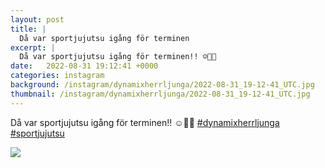```yaml
---
layout: post
title: |
  Då var sportjujutsu igång för terminen
excerpt: |
  Då var sportjujutsu igång för terminen!! ☺️🥋💪  
date:   2022-08-31 19:12:41 +0000
categories: instagram
background: /instagram/dynamixherrljunga/2022-08-31_19-12-41_UTC.jpg
thumbnail: /instagram/dynamixherrljunga/2022-08-31_19-12-41_UTC.jpg
---
```

Då var sportjujutsu igång för terminen!! ☺️🥋💪 [#dynamixherrljunga](https://www.instagram.com/explore/tags/dynamixherrljunga/) [#sportjujutsu](https://www.instagram.com/explore/tags/sportjujutsu/)



<img src='/www-dynamix-herrljunga/instagram/dynamixherrljunga/2022-08-31_19-12-41_UTC.jpg' class='img-fluid' />
